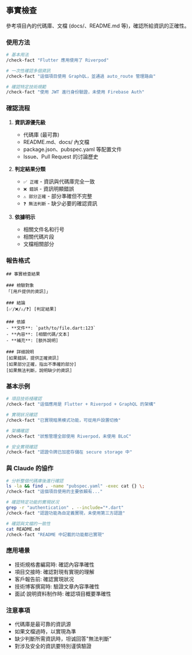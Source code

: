 ## 事實檢查

參考項目內的代碼庫、文檔 (docs/、README.md 等)，確認所給資訊的正確性。

### 使用方法

```bash
# 基本用法
/check-fact "Flutter 應用使用了 Riverpod"

# 一次性確認多個資訊
/check-fact "這個項目使用 GraphQL，並通過 auto_route 管理路由"

# 確認特定技術規範
/check-fact "使用 JWT 進行身份驗證，未使用 Firebase Auth"
```

### 確認流程

1. **資訊源優先級**
   - 代碼庫 (最可靠)
   - README.md、docs/ 內文檔
   - package.json、pubspec.yaml 等配置文件
   - Issue、Pull Request 的讨論歷史

2. **判定結果分類**
   - `✅ 正確` - 資訊與代碼庫完全一致
   - `❌ 錯誤` - 資訊明顯錯誤
   - `⚠️ 部分正確` - 部分準確但不完整
   - `❓ 無法判斷` - 缺少必要的確認資訊

3. **依據明示**
   - 相關文件名和行号
   - 相關代碼片段
   - 文檔相關部分

### 報告格式

```text
## 事實檢查結果

### 檢驗對象
「[用戶提供的資訊]」

### 結論
[✅/❌/⚠️/❓] [判定結果]

### 依據
- **文件**: `path/to/file.dart:123`
- **內容**: [相關代碼/文本]
- **補充**: [额外說明]

### 詳细說明
[如果錯誤，提供正確資訊]
[如果部分正確，指出不準確的部分]
[如果無法判斷，說明缺少的資訊]
```

### 基本示例

```bash
# 項目技術棧確認
/check-fact "這個應用是 Flutter + Riverpod + GraphQL 的架構"

# 實現狀况確認
/check-fact "已實現暗黑模式功能，可從用戶設置切換"

# 架構確認
/check-fact "狀態管理全部使用 Riverpod，未使用 BLoC"

# 安全實現確認
/check-fact "認證令牌已加密存儲在 secure storage 中"
```

### 與 Claude 的協作

```bash
# 分析整個代碼庫後進行確認
ls -la && find . -name "pubspec.yaml" -exec cat {} \;
/check-fact "這個項目使用的主要依賴有..."

# 確認特定功能的實現狀况
grep -r "authentication" . --include="*.dart"
/check-fact "認證功能為自定義實現，未使用第三方認證"

# 確認與文檔的一致性
cat README.md
/check-fact "README 中記載的功能都已實現"
```

### 應用場景

- 技術規格書編寫時: 確認內容準確性
- 項目交接時: 確認對現有實現的理解
- 客戶報告前: 確認實現狀况
- 技術博客撰寫時: 驗證文章內容準確性
- 面試·說明資料制作時: 確認項目概要準確性

### 注意事項

- 代碼庫是最可靠的資訊源
- 如果文檔過時，以實現為準
- 缺少判斷所需資訊時，坦诚回答"無法判斷"
- 對涉及安全的資訊要特別谨慎驗證
